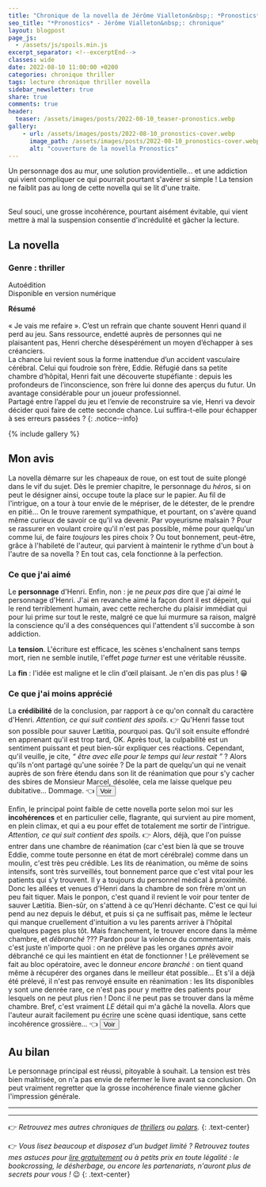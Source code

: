 ```yaml
---
title: "Chronique de la novella de Jérôme Vialleton&nbsp;: *Pronostics*"
seo_title: "*Pronostics* - Jérôme Vialleton&nbsp;: chronique"
layout: blogpost
page_js:
  - /assets/js/spoils.min.js
excerpt_separator: <!--excerptEnd-->
classes: wide
date: 2022-08-10 11:00:00 +0200
categories: chronique thriller
tags: lecture chronique thriller novella
sidebar_newsletter: true
share: true
comments: true
header:
  teaser: /assets/images/posts/2022-08-10_teaser-pronostics.webp
gallery:
    - url: /assets/images/posts/2022-08-10_pronostics-cover.webp
      image_path: /assets/images/posts/2022-08-10_pronostics-cover.webp
      alt: "couverture de la novella Pronostics"
---
```


Un personnage dos au mur, une solution providentielle&hellip; et une addiction qui vient compliquer ce qui pourrait pourtant s'avérer si simple&nbsp;! La tension ne faiblit pas au long de cette novella qui se lit d'une traite.
<!--excerptEnd-->
<br />Seul souci, une grosse incohérence, pourtant aisément évitable, qui vient mettre à mal la suspension consentie d'incrédulité et gâcher la lecture.


<span class="fa fa-star rating_checked"></span>
<span class="fa fa-star rating_checked"></span>
<span class="fa fa-star rating_checked"></span>
<span class="fa fa-star rating_unchecked"></span>
<span class="fa fa-star rating_unchecked"></span>

## La novella

### Genre&nbsp;: thriller

Autoédition <br />
Disponible en version numérique

**Résumé**<br /><br />
«&nbsp;Je vais me refaire&nbsp;». C’est un refrain que chante souvent Henri quand il perd au jeu. Sans ressource, endetté auprès de personnes qui ne plaisantent pas, Henri cherche désespérément un moyen d’échapper à ses créanciers.<br />
La chance lui revient sous la forme inattendue d’un accident vasculaire cérébral. Celui qui foudroie son frère, Eddie.
Réfugié dans sa petite chambre d’hôpital, Henri fait une découverte stupéfiante&nbsp;: depuis les profondeurs de l’inconscience, son frère lui donne des aperçus du futur. Un avantage considérable pour un joueur professionnel. <br />
Partagé entre l’appel du jeu et l’envie de reconstruire sa vie, Henri va devoir décider quoi faire de cette seconde chance. Lui suffira-t-elle pour échapper à ses erreurs passées&nbsp;?
{: .notice--info}

{% include gallery %}



## Mon avis

La novella démarre sur les chapeaux de roue, on est tout de suite plongé dans le vif du sujet. Dès le premier chapitre, le personnage du *héros*, si on peut le désigner ainsi, occupe toute la place sur le papier. Au fil de l'intrigue, on a tour à tour envie de le mépriser, de le détester, de le prendre en pitié&hellip; On le trouve rarement sympathique, et pourtant, on s'avère quand même curieux de savoir ce qu'il va devenir. Par voyeurisme malsain&nbsp;? Pour se rassurer en voulant croire qu'il n'est pas possible, même pour quelqu'un comme lui, de faire *toujours* les pires choix&nbsp;? Ou tout bonnement, peut-être, grâce à l'habileté de l'auteur, qui parvient à maintenir le rythme d'un bout à l'autre de sa novella&nbsp;? En tout cas, cela fonctionne à la perfection.


### Ce que j'ai aimé

Le **personnage** d'Henri. Enfin, non&nbsp;: je ne *peux pas* dire que j'ai *aimé* le personnage d'Henri. J'ai en revanche aimé la façon dont il est dépeint, qui le rend terriblement humain, avec cette recherche du plaisir immédiat qui pour lui prime sur tout le reste, malgré ce que lui murmure sa raison, malgré la conscience qu'il a des conséquences qui l'attendent s'il succombe à son addiction.

La **tension**. L'écriture est efficace, les scènes s'enchaînent sans temps mort, rien ne semble inutile, l'effet *page turner* est une véritable réussite.

La **fin**&nbsp;: l'idée est maligne et le clin d'&oelig;il plaisant. Je n'en dis pas plus&nbsp;! 😁




### Ce que j'ai moins apprécié

La **crédibilité** de la conclusion, par rapport à ce qu'on connaît du caractère d'Henri.
*Attention, ce qui suit contient des spoils.* 👉
<span id="JV-spoil-1" class="hidden" markdown="1">
Qu'Henri fasse tout son possible pour sauver L&aelig;titia, pourquoi pas. Qu'il soit ensuite effondré en apprenant qu'il est trop tard, OK. Après tout, la culpabilité est un sentiment puissant et peut bien-sûr expliquer ces réactions. Cependant, qu'il veuille, je cite, *&ldquo;&nbsp;être avec elle pour le temps qui leur restait&nbsp;&rdquo;*&nbsp;? Alors qu'ils n'ont partagé qu'une soirée&nbsp;? De la part de quelqu'un qui ne venait auprès de son frère étendu dans son lit de réanimation que pour s'y cacher des sbires de Monsieur Marcel, désolée, cela me laisse quelque peu dubitative&hellip; Dommage.
👈 </span>
<button target-id="#JV-spoil-1" class="btn btn--primary btn--small" onclick="toggle(this)">Voir</button>

Enfin, le principal point faible de cette novella porte selon moi sur les **incohérences** et en particulier celle, flagrante, qui survient au pire moment, en plein climax, et qui a eu pour effet de totalement me sortir de l'intrigue.
*Attention, ce qui suit contient des spoils.* 👉
<span id="JV-spoil-2" class="hidden" markdown="1">
Alors, déjà, que l'on puisse entrer dans une chambre de réanimation (car c'est bien là que se trouve Eddie, comme toute personne en état de mort cérébrale) comme dans un moulin, c'est très peu crédible. Les lits de réanimation, ou même de soins intensifs, sont très surveillés, tout bonnement parce que c'est vital pour les patients qui s'y trouvent. Il y a toujours du personnel médical à proximité. Donc les allées et venues d'Henri dans la chambre de son frère m'ont un peu fait tiquer. Mais le ponpon, c'est quand il revient le voir pour tenter de sauver L&aelig;titia. Bien-sûr, on s'attend à ce qu'Henri déchante. C'est ce qui lui pend au nez depuis le début, et puis si ça ne suffisait pas, même le lecteur qui manque cruellement d'intuition a vu les parents arriver à l'hôpital quelques pages plus tôt. Mais franchement, le trouver encore dans la même chambre, et *débranché*&nbsp;??? Pardon pour la violence du commentaire, mais c'est juste n'importe quoi&nbsp;: on ne prélève pas les organes *après* avoir débranché ce qui les maintient en état de fonctionner&nbsp;! Le prélèvement se fait au bloc opératoire, avec le donneur *encore branché*&nbsp;: on tient quand même à récupérer des organes dans le meilleur état possible&hellip; Et s'il a déjà été prélevé, il n'est pas renvoyé ensuite en réanimation&nbsp;: les lits disponibles y sont une denrée rare, ce n'est pas pour y mettre des patients pour lesquels on ne peut plus rien&nbsp;! Donc il ne peut pas se trouver dans la même chambre. Bref, c'est vraiment *LE* détail qui m'a gâché la novella. Alors que l'auteur aurait facilement pu écrire une scène quasi identique, sans cette incohérence grossière&hellip;
👈 </span>
<button target-id="#JV-spoil-2" class="btn btn--primary btn--small" onclick="toggle(this)">Voir</button>


## Au bilan

Le personnage principal est réussi, pitoyable à souhait. La tension est très bien maîtrisée, on n'a pas envie de refermer le livre avant sa conclusion. On peut vraiment regretter que la grosse incohérence finale vienne gâcher l'impression générale.

---
---
👉 *Retrouvez mes autres chroniques de [thrillers](/blog/tags#thriller) ou [polars](/blog/tags#polar).*
{: .text-center}

👉 *Vous lisez beaucoup et disposez d'un budget limité&nbsp;? Retrouvez toutes mes astuces pour [lire gratuitement](/lecture/2022/08/22/lire-gratuitement.html) ou à petits prix en toute légalité&nbsp;: le bookcrossing, le désherbage, ou encore les partenariats, n'auront plus de secrets pour vous&nbsp;!* 😉
{: .text-center}
